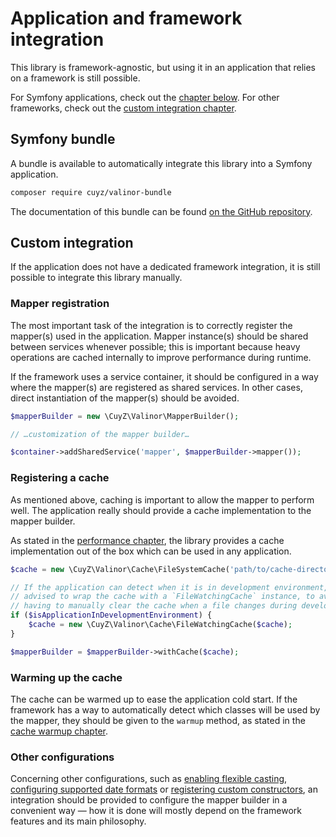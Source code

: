 # Application and framework integration

This library is framework-agnostic, but using it in an application that relies
on a framework is still possible.

For Symfony applications, check out the [chapter below](#symfony-bundle). For
other frameworks, check out the [custom integration
chapter](#custom-integration).

## Symfony bundle

A bundle is available to automatically integrate this library into a Symfony
application.

```bash
composer require cuyz/valinor-bundle
```

The documentation of this bundle can be found
[on the GitHub repository](https://github.com/CuyZ/Valinor-Bundle/#readme).

## Custom integration

If the application does not have a dedicated framework integration, it is still
possible to integrate this library manually.

### Mapper registration

The most important task of the integration is to correctly register the
mapper(s) used in the application. Mapper instance(s) should be shared between
services whenever possible; this is important because heavy operations are
cached internally to improve performance during runtime.

If the framework uses a service container, it should be configured in a way
where the mapper(s) are registered as shared services. In other cases, direct
instantiation of the mapper(s) should be avoided.

```php
$mapperBuilder = new \CuyZ\Valinor\MapperBuilder();

// …customization of the mapper builder…

$container->addSharedService('mapper', $mapperBuilder->mapper());
```

### Registering a cache

As mentioned above, caching is important to allow the mapper to perform well.
The application really should provide a cache implementation to the mapper
builder.

As stated in the [performance chapter], the library provides a cache
implementation out of the box which can be used in any application.

```php
$cache = new \CuyZ\Valinor\Cache\FileSystemCache('path/to/cache-directory');

// If the application can detect when it is in development environment, it is
// advised to wrap the cache with a `FileWatchingCache` instance, to avoid
// having to manually clear the cache when a file changes during development.
if ($isApplicationInDevelopmentEnvironment) {
    $cache = new \CuyZ\Valinor\Cache\FileWatchingCache($cache);
}

$mapperBuilder = $mapperBuilder->withCache($cache);
```

### Warming up the cache

The cache can be warmed up to ease the application cold start. If the framework
has a way to automatically detect which classes will be used by the mapper, they
should be given to the `warmup` method, as stated in the [cache warmup chapter].

### Other configurations

Concerning other configurations, such as [enabling flexible casting],
[configuring supported date formats] or [registering custom constructors],
an integration should be provided to configure the mapper builder in a
convenient way — how it is done will mostly depend on the framework features and
its main philosophy.

[performance chapter]: performance-and-caching.md
[cache warmup chapter]: performance-and-caching.md#warming-up-cache
[enabling flexible casting]: ../usage/type-strictness-and-flexibility.md#enabling-flexible-casting
[configuring supported date formats]: ../how-to/deal-with-dates.md
[registering custom constructors]: ../how-to/use-custom-object-constructors.md
